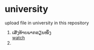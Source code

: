 # university
upload file in university in this repository

<ol>
        <li>ເສັງທ້າຍພາກຮຽນໜຶ່ງ</li>
             <a href="https://sengkue.github.io/university/year3-1/lecture-E-Commerce/index.html">watch</a>
        <li></li>
</ol>
               
